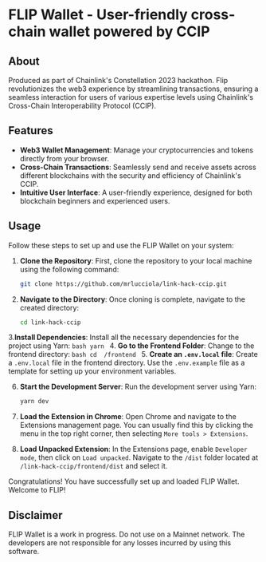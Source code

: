 # FLIP Wallet - User-friendly cross-chain wallet powered by CCIP

## About
Produced as part of Chainlink's Constellation 2023 hackathon.
Flip revolutionizes the web3 experience by streamlining transactions, ensuring a seamless interaction for users of various expertise levels using Chainlink's Cross-Chain Interoperability Protocol (CCIP).

## Features

- **Web3 Wallet Management**: Manage your cryptocurrencies and tokens directly from your browser.
- **Cross-Chain Transactions**: Seamlessly send and receive assets across different blockchains with the security and efficiency of Chainlink's CCIP.
- **Intuitive User Interface**: A user-friendly experience, designed for both blockchain beginners and experienced users.

## Usage

Follow these steps to set up and use the FLIP Wallet on your system:

1. **Clone the Repository**: First, clone the repository to your local machine using the following command:
   ```bash
   git clone https://github.com/mrlucciola/link-hack-ccip.git
   ```
2. **Navigate to the Directory**: Once cloning is complete, navigate to the created directory:
     ```bash
    cd link-hack-ccip
     ```
3.**Install Dependencies**: Install all the necessary dependencies for the project using Yarn:
    ```bash
    yarn
    ```
4. **Go to the Frontend Folder**: Change to the frontend directory:
    ```bash
    cd  /frontend
    ```
5. **Create an `.env.local` file**: Create a `.env.local` file in the frontend directory. Use the `.env.example` file as a template for setting up your environment variables.

6. **Start the Development Server**: Run the development server using Yarn:
    ```bash
    yarn dev
    ```
7. **Load the Extension in Chrome**: Open Chrome and navigate to the Extensions management page. You can usually find this by clicking the menu in the top right corner, then selecting `More tools > Extensions`.

8. **Load Unpacked Extension**: In the Extensions page, enable `Developer mode`, then click on `Load unpacked`. Navigate to the `/dist` folder located at `/link-hack-ccip/frontend/dist` and select it.

Congratulations! You have successfully set up and loaded FLIP Wallet. Welcome to FLIP!

   

## Disclaimer

FLIP Wallet is a work in progress. Do not use on a Mainnet network. The developers are not responsible for any losses incurred by using this software.
